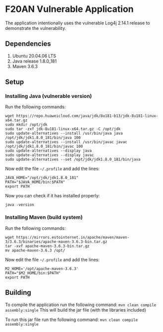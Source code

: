 # F20AN Vulnerable Application

The application intentionally uses the vulnerable Log4j 2.14.1 release to demonstrate the vulnerability.

## Dependencies
1. Ubuntu 20.04.06 LTS
2. Java release 1.8.0_181
3. Maven 3.6.3

## Setup
### Installing Java (vulnerable version)

Run the following commands:
```
wget https://repo.huaweicloud.com/java/jdk/8u181-b13/jdk-8u181-linux-x64.tar.gz
sudo mkdir /opt/jdk
sudo tar -zxf jdk-8u181-linux-x64.tar.gz -C /opt/jdk
sudo update-alternatives --install /usr/bin/java java /opt/jdk/jdk1.8.0_181/bin/java 100
sudo update-alternatives --install /usr/bin/javac javac /opt/jdk/jdk1.8.0_181/bin/javac 100
sudo update-alternatives --display java
sudo update-alternatives --display javac
sudo update-alternatives --set /opt/jdk/jdk1.8.0_181/bin/java
```

Now edit the file `~/.profile` and add the lines:
```
JAVA_HOME="/opt/jdk/jdk1.8.0_181"
PATH="$JAVA_HOME/bin:$PATH"
export PATH
```

Now you can check if it has installed properly:
```
java -version
```

### Installing Maven (build system)
Run the following commands:
```
wget https://mirrors.estointernet.in/apache/maven/maven-3/3.6.3/binaries/apache-maven-3.6.3-bin.tar.gz
tar -xvf apache-maven-3.6.3-bin.tar.gz
mv apache-maven-3.6.3 /opt/
```

Now edit the file `~/.profile` and add the lines:
```
M2_HOME='/opt/apache-maven-3.6.3'
PATH="$M2_HOME/bin:$PATH"
export PATH
```

## Building
To compile the application run the following command:
`mvn clean compile assembly:single`
This will build the jar file (with the libraries included)

To run this jar file run the following command:
`mvn clean compile assembly:single`
